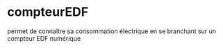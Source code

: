 # compteurEDF
permet de connaître sa consommation électrique en se branchant sur un compteur EDF numérique

